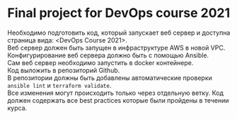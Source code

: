 # Final project for DevOps course 2021

Необходимо подготовить код, который запускает веб сервер и доступна страница вида: <DevOps Course 2021>. \
Веб сервер должен быть запущен в инфраструктуре AWS в новой VPC. \
Конфигурирование веб сервера должно быть с помощью Ansible. \
Сам веб сервер необходимо запустить в docker контейнере. \
Код выложить в репозиторий Github. \
В репозитории должны быть добавлены автоматические проверки `ansible lint` и `terraform validate`. \
Все изменения могут происходить только через отдельную ветку. Код должен содержать все best practices которые были пройдены в течении курса.
